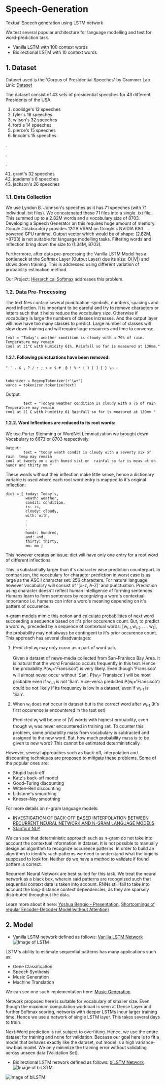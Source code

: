 # Speech-Generation
Textual Speech generation using LSTM network

We test several popular architecture for language modelling and test for word-prediction task.
* Vanilla LSTM with 100 context words
* Bidirectional LSTM with 10 context words


## 1. Dataset

Dataset used is the 'Corpus of Presidential Speeches' by Grammer Lab. Link: [Dataset](http://www.thegrammarlab.com/?nor-portfolio=corpus-of-presidential-speeches-cops-and-a-clintontrump-corpus#)

The dataset consist of 43 sets of presidential speeches for 43 different Presidents of the USA.
1.  coolidge's  12 speeches
2.  tyler's  18 speeches
3.  wilson's  32 speeches
4.  ford's  14 speeches
5.  pierce's  15 speeches
6.  lincoln's  15 speeches

.

.

.

41.  grant's  32 speeches
42.  jqadams's  8 speeches
43.  jackson's  26 speeches

### 1.1. Data Collection

We use Lyndon B. Johnson's speeches as it has 71 speeches (with 71 individual .txt files). We concatenated these 71 files into a single .txt file. This summed up to a 2.82M words and a vocabulary size of 8703. Developing a Speech Generator on this requires huge amount of memory. Google Colaboratory provides 12GB VRAM on Google's NVIDIA K80 powered GPU runtime. Output vector which would be of shape: (2.82M, >8703) is not suitable for language modelling tasks. Filtering words and inflection bring down the size to (1.34M, 8703).

Furthermore, after data pre-processing the Vanilla LSTM Model has a bottleneck at the Softmax Layer (Output Layer) due its size: O(|V|) and slows down training. This is addressed using different variation of probability estimation method.  

Our Project: [Hierarchical Softmax](https://github.com/AshwinDeshpande96/Hierarchical-Softmax) addresses this problem.

### 1.2. Data Pre-Processing
The text files contain several punctuation-symbols, numbers, spacings and word inflection. It is important to be careful and try to remove characters or letters such that it helps reduce the vocabulary size. Otherwise if vocabulary is large the numbers of classes increases. And the output layer will now have too many classes to predict. Large number of classes will slow down training and will require large resources and time to converge.
    
    text = "Today's weather condition is cloudy with a 76% of rain. Temperature may remain 
    cool at 21°C with Humidity 61%. Rainfall so far is measured at 130mm."
    
#### 1.2.1. Following punctuations have been removed:

    " ' . & , ? / : ; < > $ #  @ ! % * ( ) [ ] { } \n -
   
    
    tokenizer = RegexpTokenizer(r'\w+')
    words = tokenizer.tokenize(text)
    
   
Output:

            text = "Todays weather condition is cloudy with a 76 of rain  Temperature may remain 
    cool at 21 C with Humidity 61 Rainfall so far is measured at 130mm "

#### 1.2.2. Word Inflections are reduced to its root words:

  We use Porter Stemming or WordNet Lemmatization we brought down Vocabulary to 6673 or 8703 respectively.
  
    Output: 
            text = "today weath condit is cloudy with a seventy six of rain  temp may remain 
    cool at twenty on c with humid sixt on  rainfal so far is meas at on hundr and thirty mm "
  These words without their inflection make little sense, hence a dictionary variable is used where each root word entry is
  mapped to it's original inflection:
    
    dict = { today: Today's,
             weath: weather,
             condit: condition,
             is: is,
             cloudy: cloudy,
             with: with,
             .
             .
             .
             hundr: hundred,
             and: and,
             thirty: thirty,
             mm: mm }
   This however creates an issue: dict will have only one entry for a root word of different inflections.
   
This is substantially larger than it's character wise prediction counterpart. In comparison, the vocabulary for character prediction in worst case is as large as the ASCII character set: 256 characters. For natural language however vocabulary will consist of '[a-z, A-Z]' and punctuation. 
Prediction using character doesn't reflect human intelligence of forming sentences. Humans learn to form sentences by recognizing a word's contextual importance i.e. humans can infer a word's meaning depending on it's pattern of occurence.

n-gram models mimic this notion and calculate probabilities of next word succeeding a sequence based on it's prior occurence count. But, to predict a word w<sub>i</sub>, preceded by a sequence of contextual words: [w<sub>i-1</sub>,w<sub>i-2</sub> . . . w<sub>1</sub>], the probability may not always be contingent to it's prior occurence count. 
This approach has several disadvantages:
1. Predicted w<sub>i</sub> may only occur as a part of word pair.
        
      Given a dataset of news-media collected from San-Franisco Bay Area. It is natural that the word Fransisco occurs
        frequently in this text. Hence the probability P(w<sub>i</sub>='Fransisco') is very likely. Even though 'Fransisco' 
        will almost never occur without 'San', P(w<sub>i</sub>='Fransisco') will be most probable even if w<sub>i-1</sub> is 
        not 'San'. Vice-versa predicted P(w<sub>i</sub>='Fransisco') could be not likely if its frequency is low in a
        dataset, even if w<sub>i-1</sub> is 'San'.

2. When w<sub>i</sub> does not occur in dataset but is the correct word after w<sub>i-1</sub> (It's first occurence is encountered in the test set)

      Predicted w<sub>i</sub> will be one of |V| words with highest probability, even though w<sub>i</sub> was never
      encountered in training set. To counter this problem, some probability mass from vocabulary is subtracted and assigned
      to the new word. But, how much probability mass is to be given to new word? This cannot be estimated
      deterministically. 
      
However, several approaches such as back-off, interpolation and discounting techniques are proposed to mitigate these problems. Some of the popular ones are:
* Stupid back-off
* Katz's back-off model
* Good–Turing discounting
* Witten–Bell discounting
* Lidstone's smoothing
* Kneser–Ney smoothing

For more details on n-gram language models: 
* [INVESTIGATION OF BACK-OFF BASED INTERPOLATION BETWEEN
RECURRENT NEURAL NETWORK AND N-GRAM LANGUAGE MODELS](http://mi.eng.cam.ac.uk/~mjfg/asru15-chen.pdf)
* [Stanford NLP](https://www.youtube.com/watch?v=Saq1QagC8KY&list=PLQiyVNMpDLKnZYBTUOlSI9mi9wAErFtFm&index=12)

We can see that deterministic approach such as n-gram do not take into account the contextual information in dataset. It is not possible to manually design an algorithm to recognize occurence patterns. In order to build an algorithm to identify such patterns we need to understand what the logic is supposed to look for. Neither do we have a method to validate if found pattern is correct.

Recurrent Neural Network are best suited for this task. We treat the neural network as a black box, wherein said patterns are recognized such that sequential context data is taken into account. RNNs still fail to take into account the long-distance context dependencies, as they are sparsely distributed throughout the data.

Learn more about it here: [Yoshua Bengio - Presentation](https://www.bilibili.com/video/av34864474/), [Shortcomings of regular Encoder-Decoder Model(without Attention)](https://machinelearningmastery.com/encoder-decoder-attention-sequence-to-sequence-prediction-keras/)

## 2. Model

* Vanilla LSTM network defined as follows: [Vanilla LSTM Network](https://github.com/AshwinDeshpande96/Speech-Generation/blob/master/president_NLP.ipynb)
![Image of LSTM](https://github.com/AshwinDeshpande96/Speech-Generation/blob/master/vanilla_LSTM.png)

LSTM's ability to estimate sequential patterns has many applications such as:
* Gene Classification
* Speech Synthesis
* Music Generation
* Machine Translation

We can see one such implementation here: [Music Generation](https://towardsdatascience.com/how-to-generate-music-using-a-lstm-neural-network-in-keras-68786834d4c5)

Network proposed here is suitable for vocabulary of smaller size. Even though the maximum computation workload is seen at Dense Layer and further Softmax scoring, networks with deeper LSTMs incur larger training time. Hence we use a network of single LSTM layer. This takes several days to train.

Next-Word prediction is not subject to overfitting. Hence, we use the entire dataset for training and none for validation. Because our goal here is to fit a model that behaves exactly like the dataset, out model is a high variance-low bias model. We only minimize the training error without validating across unseen data (Validation Set).

* Bidirectional LSTM network defined as follows: [biLSTM Network](https://github.com/AshwinDeshpande96/Speech-Generation/blob/master/biLM.ipynb)
![Image of biLSTM](https://github.com/AshwinDeshpande96/Speech-Generation/blob/master/bidirection_network.png)

![Image of biLSTM](https://github.com/AshwinDeshpande96/Speech-Generation/blob/master/biLM.jpeg)



